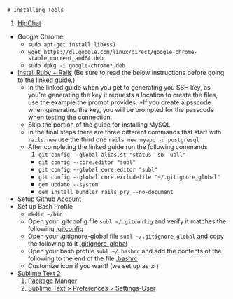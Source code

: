 	# Installing Tools

1. [HipChat][hipchat]
* Google Chrome
	* `sudo apt-get install libxss1`
	* `wget https://dl.google.com/linux/direct/google-chrome-stable_current_amd64.deb`
	* `sudo dpkg -i google-chrome*.deb`
* [Install Ruby + Rails](http://gorails.com/setup/ubuntu/13.10) (Be sure to read the below instructions before going to the linked guide.)
	* In the linked guide when you get to generating you SSH key, as you're generating the key it requests a location to create the files, use the example the prompt provides.
		*If you create a psscode when generating the key, you will be prompted for the passcode when testing the connection.
	* Skip the portion of the guide for installing MySQL
	* In the final steps there are three different commands that start with `rails new` use the third one `rails new myapp -d postgresql`
	* After completing the linked guide run the following commands
		1. `git config --global alias.st "status -sb -uall"`
		* `git config --core.editor "subl"`
		* `git config --global core.editor "subl"`
		* `git config --global core.excludefile "~/.gitignore_global"`
		* `gem update --system`
		* `gem install bundler rails pry --no-document`
* Setup [Github Account][github]
* Set up Bash Profile
	* `mkdir ~/bin`
	* Open your .gitconfig file `subl ~/.gitconfig` and verify it matches the following [.gitconfig](https://gist.github.com/jkonowitch/6664550)
	* Open your .gitignore-global file `subl ~/.gitignore-global` and copy the following to it [.gitignore-global](https://gist.github.com/jkonowitch/6664554)
	* Open your bash profile `subl ~/.bashrc` and add the contents of the following to the end of the file [.bashrc](https://gist.github.com/JustinGA/10768609)
	* Customize icon if you want! (we set up as ♬)
* [Sublime Text 2][subl]
    1. [Package Manger][pkg]
    3. [Sublime Text > Preferences > Settings-User](https://gist.github.com/jkonowitch/6664557)

[chrome]:   https://www.google.com/intl/en/chrome/browser/
[dotfiles]: ../Instructor_Tools/dotfiles
[gconfig]:  http://git-scm.com/book/en/Customizing-Git-Git-Configuration
[gignore]:  https://help.github.com/articles/ignoring-files
[github]:   https://github.com/
[pkg]:      http://wbond.net/sublime_packages/package_control/installation
[subl]:     http://www.sublimetext.com/
[hipchat]:  https://www.hipchat.com/downloads#linux
[rails]:	http://gorails.com/setup/ubuntu/13.10